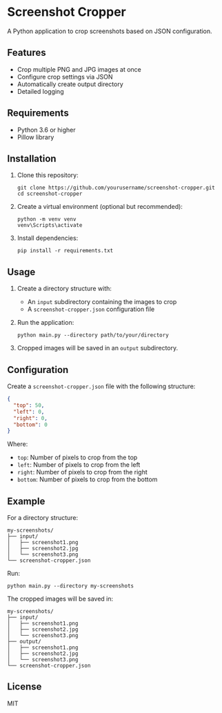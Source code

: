 # Screenshot Cropper

A Python application to crop screenshots based on JSON configuration.

## Features

- Crop multiple PNG and JPG images at once
- Configure crop settings via JSON
- Automatically create output directory
- Detailed logging

## Requirements

- Python 3.6 or higher
- Pillow library

## Installation

1. Clone this repository:

   ```
   git clone https://github.com/yourusername/screenshot-cropper.git
   cd screenshot-cropper
   ```

2. Create a virtual environment (optional but recommended):

   ```
   python -m venv venv
   venv\Scripts\activate
   ```

3. Install dependencies:
   ```
   pip install -r requirements.txt
   ```

## Usage

1. Create a directory structure with:

   - An `input` subdirectory containing the images to crop
   - A `screenshot-cropper.json` configuration file

2. Run the application:

   ```
   python main.py --directory path/to/your/directory
   ```

3. Cropped images will be saved in an `output` subdirectory.

## Configuration

Create a `screenshot-cropper.json` file with the following structure:

```json
{
  "top": 50,
  "left": 0,
  "right": 0,
  "bottom": 0
}
```

Where:

- `top`: Number of pixels to crop from the top
- `left`: Number of pixels to crop from the left
- `right`: Number of pixels to crop from the right
- `bottom`: Number of pixels to crop from the bottom

## Example

For a directory structure:

```
my-screenshots/
├── input/
│   ├── screenshot1.png
│   ├── screenshot2.jpg
│   └── screenshot3.png
└── screenshot-cropper.json
```

Run:

```
python main.py --directory my-screenshots
```

The cropped images will be saved in:

```
my-screenshots/
├── input/
│   ├── screenshot1.png
│   ├── screenshot2.jpg
│   └── screenshot3.png
├── output/
│   ├── screenshot1.png
│   ├── screenshot2.jpg
│   └── screenshot3.png
└── screenshot-cropper.json
```

## License

MIT
